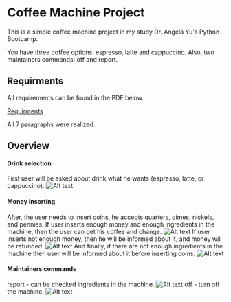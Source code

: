
# Coffee Machine Project

This is a simple coffee machine project in my study Dr. Angela Yu's Python Bootcamp.

You have three coffee options: espresso, latte and cappuccino. Also, two maintainers commands: off and report.


## Requirments
All requirements can be found in the PDF below. 

[Requirments](https://docdro.id/ys8MTHB)

All 7 paragraphs were realized.
## Overview
#### Drink selection
First user will be asked about drink what he wants (espresso, latte, or cappuccino).
![Alt text](<https://ibb.co/hDkSqdf>)
#### Money inserting
After, the user needs to insert coins, he accepts quarters, dimes, nickels, and pennies. 
If user inserts enough money and enough ingredients in the machine, then the user can get his coffee and change.
![Alt text](<https://ibb.co/Sf5m9FX>)
If user inserts not enough money, then he will be informed about it, and money will be refunded.
![Alt text](<https://ibb.co/Mcpp5T0>)
And finally, if there are not enough ingredients in the machine then user will be informed about it before inserting coins.
![Alt text](<https://ibb.co/x69KfyS>)
#### Maintainers commands
report - can be checked ingredients in the machine.
![Alt text](<https://ibb.co/rZghKBb>)
off - turn off the machine.
![Alt text](https://ibb.co/0qrpw2c)